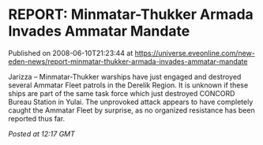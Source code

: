 # REPORT: Minmatar-Thukker Armada Invades Ammatar Mandate
Published on 2008-06-10T21:23:44 at https://universe.eveonline.com/new-eden-news/report-minmatar-thukker-armada-invades-ammatar-mandate

Jarizza – Minmatar-Thukker warships have just engaged and destroyed several Ammatar Fleet patrols in the Derelik Region. It is unknown if these ships are part of the same task force which just destroyed CONCORD Bureau Station in Yulai. The unprovoked attack appears to have completely caught the Ammatar Fleet by surprise, as no organized resistance has been reported thus far. 

_Posted at 12:17 GMT_
